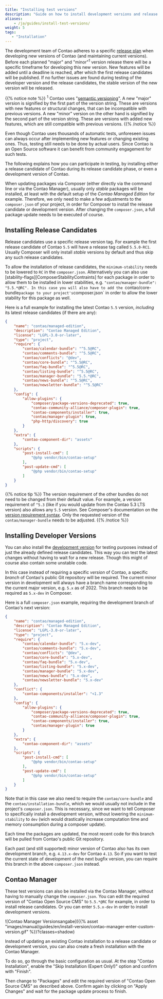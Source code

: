 ```yaml
---
title: "Installing test versions"
description: "Guide on how to install development versions and release candidates of Contao."
aliases:
    - /ja/guides/install-test-versions/
weight: 5
tags: 
   - "Installation"
---
```



The development team of Contao adheres to a specific [release plan][releasePlan]
when developing new versions of Contao (and maintaining current versions). Before
each planned "major" and "minor"<sup>1</sup> version release there will be a specific 
timeframe for developing this new version. New features will be added until a deadline 
is reached, after which the first release candidates will be published. If no further 
issues are found during testing of the developer version and the release candidates, 
the stable version of the new version will be released.

{{% notice note %}}
<sup>1</sup> Contao uses "[semantic versioning](https://semver.org/)". A new "major"
version is signified by the first part of the version string. These are versions
with new features or structural changes, that can be incompatible with previous 
versions. A new "minor" version on the other hand is signified by the second part
of the version string. These are versions with added new features, which are still
compatible with previous versions.
{{% /notice %}}

Even though Contao uses thousands of automatic tests, unforeseen issues can always 
occur after implementing new features or changing existing ones. Thus, testing still 
needs to be done by actual users. Since Contao is an Open Source software it can 
benefit from community engagement for such tests.

The following explains how you can participate in testing, by installing either
a release candidate of Contao during its release candidate phase, or even a development
version of Contao.

When updating packages via Composer (either directly via the command line or via
the Contao Manager), usually only _stable_ packages will be installed, at least
with the default setup of the _Contao Managed Edition_ for example. Therefore, we
only need to make a few adjustments to the `composer.json` of your project, in order
for Composer to install the release candidate or development version. After changing
the `composer.json`, a full package update needs to be executed of course.


## Installing Release Candidates

Release candidates use a specific release version tag. For example the first release
candidate of Contao `5.5` will have a release tag called `5.5.0-RC1`. Usually Composer
will only install _stable_ versions by default and thus skip any such release candidates.

To allow the installation of release candidates, the `minimum-stability` needs to be lowered to `RC` in the
`composer.json`. Alternatively you can also use [stability-flags][ComposerStabilityContraints] for each package in order
to allow them to be installed in lower stabilities, e.g. `"contao/manager-bundle": "5.5.*@RC". In this case you will
also have to add the `contao/core-bundle` package to your project's `composer.json` in order to allow the lower
stability for this package as well.

Here is a full example for installing the latest Contao `5.5` version, _including_
its latest release candidates (if there are any):

```json
{
    "name": "contao/managed-edition",
    "description": "Contao Managed Edition",
    "license": "LGPL-3.0-or-later",
    "type": "project",
    "require": {
        "contao/calendar-bundle": "^5.5@RC",
        "contao/comments-bundle": "^5.5@RC",
        "contao/conflicts": "@dev",
        "contao/core-bundle": "^5.5@RC",
        "contao/faq-bundle": "^5.5@RC",
        "contao/listing-bundle": "^5.5@RC",
        "contao/manager-bundle": "5.5.*@RC",
        "contao/news-bundle": "^5.5@RC",
        "contao/newsletter-bundle": "^5.5@RC"
    },
    "config": {
        "allow-plugins": {
            "composer/package-versions-deprecated": true,
            "contao-community-alliance/composer-plugin": true,
            "contao-components/installer": true,
            "contao/manager-plugin": true,
            "php-http/discovery": true
        }
    },
    "extra": {
        "contao-component-dir": "assets"
    },
    "scripts": {
        "post-install-cmd": [
            "@php vendor/bin/contao-setup"
        ],
        "post-update-cmd": [
            "@php vendor/bin/contao-setup"
        ]
    }
}
```

{{% notice tip %}}
The version requirement of the other bundles do not need to be changed from their
default value. For example, a version requirement of `^5.3` (like if you would update 
from the Contao 5.3 LTS version) also allows any `5.5` version. See Composer's documentation
on the [version requirement syntax](https://getcomposer.org/doc/articles/versions.md). 
Only the requested version of the `contao/manager-bundle` needs to be adjusted.
{{% /notice %}}


## Installing Developer Versions

You can also install the [development version][releasePlan] for testing purposes instead of 
just the already defined release candidates. This way you can test the latest changes without 
having to wait for a new release. Though this might of course also contain some unstable code.

In this case instead of requiring a specific _version_ of Contao, a specific _branch_
of Contao's public Git repository will be required. The current minor version in development
will always have a branch name corresponding to the current major version, e.g. `5.x` as
of 2022. This branch needs to be required as `5.x-dev` in Composer.

Here is a full `composer.json` example, requiring the development branch of Contao's
next version:

```json
{
    "name": "contao/managed-edition",
    "description": "Contao Managed Edition",
    "license": "LGPL-3.0-or-later",
    "type": "project",
    "require": {
        "contao/calendar-bundle": "5.x-dev",
        "contao/comments-bundle": "5.x-dev",
        "contao/conflicts": "@dev",
        "contao/core-bundle": "5.x-dev",
        "contao/faq-bundle": "5.x-dev",
        "contao/listing-bundle": "5.x-dev",
        "contao/manager-bundle": "5.x-dev",
        "contao/news-bundle": "5.x-dev",
        "contao/newsletter-bundle": "5.x-dev"
    },
    "conflict": {
        "contao-components/installer": "<1.3"
    },
    "config": {
        "allow-plugins": {
            "composer/package-versions-deprecated": true,
            "contao-community-alliance/composer-plugin": true,
            "contao-components/installer": true,
            "contao/manager-plugin": true
        }
    },
    "extra": {
        "contao-component-dir": "assets"
    },
    "scripts": {
        "post-install-cmd": [
            "@php vendor/bin/contao-setup"
        ],
        "post-update-cmd": [
            "@php vendor/bin/contao-setup"
        ]
    }
}
```

Note that in this case we also need to require the `contao/core-bundle` and the `contao/installation-bundle`, which we
would usually not include in the project's `composer.json`. This is necessary, since we want to tell Composer to
specifically install a development version, without lowering the `minimum-stability` to `dev` (wich would drastically
increase computation time and memory consumption during a composer update).

Each time the packages are updated, the most recent code for this branch will be 
pulled from Contao's public Git repository.

Each past (and still supported) minor version of Contao also has its own development 
branch, e.g. `4.13.x-dev` for Contao `4.13`. So if you want to test the current state 
of development of the next bugfix version, you can require this branch in the above 
`composer.json` instead.


## Contao Manager

These test versions can also be installed via the Contao Manager, without having
to manually change the `composer.json`. You can edit the required version of "Contao
Open Source CMS" to `5.5.*@RC` for example, in order to install release candidates.
Or you can enter `5.5.x-dev` in order to install development versions.

![Contao Manager Versionsangabe]({{% asset "images/manual/guides/en/install-version/contao-manager-enter-custom-version.gif" %}}?classes=shadow)

Instead of updating an existing Contao installation to a release candidate or development
version, you can also create a fresh installation with the Contao Manager.

To do so, go through the basic configuration as usual. At the step "Contao Installation",
enable the "Skip Installation (Expert Only!)" option and confirm with "Finish".

Then change to "Packages" and edit the required version of "Contao Open Source CMS"
as described above. Confirm again by clicking on "Apply Changes" and wait for the 
package update process to finish.


[releasePlan]: https://contao.org/en/release-plan.html
